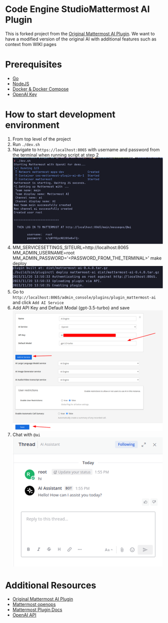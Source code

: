 # Code Engine StudioMattermost AI Plugin
This is forked project from the [Original Mattermost AI Plugin](https://github.com/mattermost/mattermost-plugin-ai). We want to have a modified version of the original AI with additional features such as context from WIKI pages

# Prerequisites
- [Go](https://go.dev/doc/install)
- [NodeJS](https://nodejs.org/en/)
- [Docker & Docker Compose](https://docs.docker.com/get-docker/)
- [OpenAI Key](https://platform.openai.com/api-keys)

# How to start development environment
1. From top level of the project
2. Run `./dev.sh`
3. Navigate to `https://localhost:8065` with username and password from the terminal when running script at step 2
  ![Run dev script](docs/dev_sh.png)
4. MM_SERVICESETTINGS_SITEURL=http://localhost:8065 MM_ADMIN_USERNAME=root MM_ADMIN_PASSWORD='<PASSWORD_FROM_THE_TERMINAL>' make deploy
![Make Deploy](docs/make_deploy.png)
5. Go to `http://localhost:8065/admin_console/plugins/plugin_mattermost-ai` and click `Add AI Service`
6. Add API Key and Default Modal (gpt-3.5-turbo) and save
![Open AI Config](docs/open_ai_config.png)
7. Chat with `@ai` \
![AI Chat](docs/ai_chat.png)

# Additional Resources

- [Original Mattermost AI Plugin](https://github.com/mattermost/mattermost-plugin-ai)
- [Mattermost openops](https://github.com/mattermost/openops)
- [Mattermost Plugin Docs](https://developers.mattermost.com/integrate/plugins/)
- [OpenAI API]()
